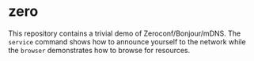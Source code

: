 # zero

This repository contains a trivial demo of Zeroconf/Bonjour/mDNS.  The `service` command shows how to announce yourself to the network while the `browser` demonstrates how to browse for resources.
